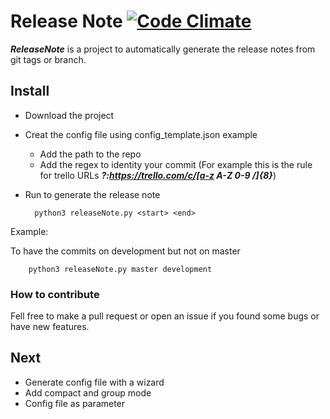 # Release Note [![Code Climate](https://codeclimate.com/github/sveneruso/releasenote/badges/gpa.svg)](https://codeclimate.com/github/sveneruso/releasenote)
***ReleaseNote*** is a project to automatically generate the release notes from git tags or branch.

## Install
- Download the project
- Creat the config file using config_template.json example
	- Add the path to the repo
	- Add the regex to identity your commit (For example this is the rule for trello URLs ***?:https://trello.com/c/[a-z A-Z 0-9 \/]{8}***)
- Run to generate the release note

		python3 releaseNote.py <start> <end>

Example:

To have the commits on development but not on master
		
		python3 releaseNote.py master development

### How to contribute
Fell free to make a pull request or open an issue if you found some bugs or have new features.

## Next
- Generate config file with a wizard
- Add compact and group mode
- Config file as parameter
